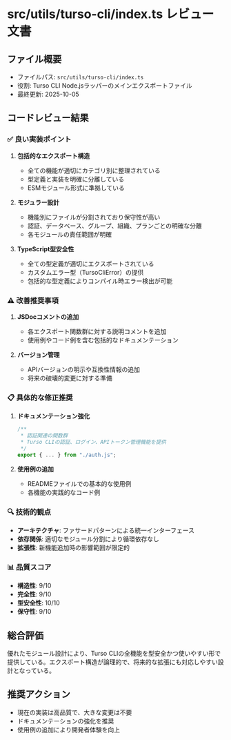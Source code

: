 # src/utils/turso-cli/index.ts レビュー文書

## ファイル概要
- ファイルパス: `src/utils/turso-cli/index.ts`
- 役割: Turso CLI Node.jsラッパーのメインエクスポートファイル
- 最終更新: 2025-10-05

## コードレビュー結果

### ✅ 良い実装ポイント

1. **包括的なエクスポート構造**
   - 全ての機能が適切にカテゴリ別に整理されている
   - 型定義と実装を明確に分離している
   - ESMモジュール形式に準拠している

2. **モジュラー設計**
   - 機能別にファイルが分割されており保守性が高い
   - 認証、データベース、グループ、組織、プランごとの明確な分離
   - 各モジュールの責任範囲が明確

3. **TypeScript型安全性**
   - 全ての型定義が適切にエクスポートされている
   - カスタムエラー型（TursoCliError）の提供
   - 包括的な型定義によりコンパイル時エラー検出が可能

### ⚠️ 改善推奨事項

1. **JSDocコメントの追加**
   - 各エクスポート関数群に対する説明コメントを追加
   - 使用例やコード例を含む包括的なドキュメンテーション

2. **バージョン管理**
   - APIバージョンの明示や互換性情報の追加
   - 将来の破壊的変更に対する準備

### 📋 具体的な修正推奨

1. **ドキュメンテーション強化**
   ```typescript
   /**
    * 認証関連の関数群
    * Turso CLIの認証、ログイン、APIトークン管理機能を提供
    */
   export { ... } from "./auth.js";
   ```

2. **使用例の追加**
   - READMEファイルでの基本的な使用例
   - 各機能の実践的なコード例

### 🔍 技術的観点

- **アーキテクチャ**: ファサードパターンによる統一インターフェース
- **依存関係**: 適切なモジュール分割により循環依存なし
- **拡張性**: 新機能追加時の影響範囲が限定的

### 📊 品質スコア

- **構造性**: 9/10
- **完全性**: 9/10
- **型安全性**: 10/10
- **保守性**: 9/10

## 総合評価

優れたモジュール設計により、Turso CLIの全機能を型安全かつ使いやすい形で提供している。エクスポート構造が論理的で、将来的な拡張にも対応しやすい設計となっている。

## 推奨アクション

- 現在の実装は高品質で、大きな変更は不要
- ドキュメンテーションの強化を推奨
- 使用例の追加により開発者体験を向上